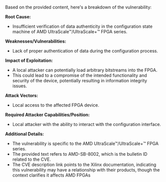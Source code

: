 Based on the provided content, here's a breakdown of the vulnerability:

**Root Cause:**
*   Insufficient verification of data authenticity in the configuration state machine of AMD UltraScale™/UltraScale+™ FPGA series.

**Weaknesses/Vulnerabilities:**
*   Lack of proper authentication of data during the configuration process.

**Impact of Exploitation:**
*   A local attacker can potentially load arbitrary bitstreams into the FPGA.
*   This could lead to a compromise of the intended functionality and security of the device, potentially resulting in information integrity issues.

**Attack Vectors:**
*   Local access to the affected FPGA device.

**Required Attacker Capabilities/Position:**
*   Local attacker with the ability to interact with the configuration interface.

**Additional Details:**
*   The vulnerability is specific to the AMD UltraScale™/UltraScale+™ FPGA series.
*   The provided text refers to AMD-SB-8002, which is the bulletin ID related to the CVE.
*   The CVE description link points to the Xilinx documentation, indicating this vulnerability may have a relationship with their products, though the context clarifies it affects AMD FPGAs
